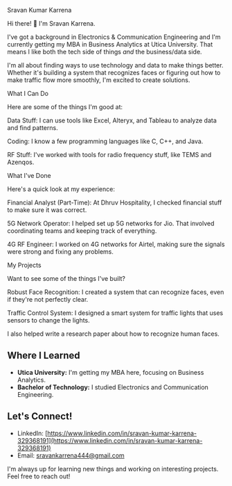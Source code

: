 Sravan Kumar Karrena

Hi there! 👋 I'm Sravan Karrena.

I've got a background in Electronics & Communication Engineering and I'm currently getting my MBA in Business Analytics at Utica University. That means I like both the tech side of things *and* the business/data side.

I'm all about finding ways to use technology and data to make things better. Whether it's building a system that recognizes faces or figuring out how to make traffic flow more smoothly, I'm excited to create solutions.

What I Can Do

Here are some of the things I'm good at:

Data Stuff: I can use tools like Excel, Alteryx, and Tableau to analyze data and find patterns. 

Coding: I know a few programming languages like C, C++, and Java. 

RF Stuff: I've worked with tools for radio frequency stuff, like TEMS and Azenqos. 

What I've Done

Here's a quick look at my experience:

Financial Analyst (Part-Time): At Dhruv Hospitality, I checked financial stuff to make sure it was correct. 

5G Network Operator: I helped set up 5G networks for Jio. That involved coordinating teams and keeping track of everything. 

4G RF Engineer: I worked on 4G networks for Airtel, making sure the signals were strong and fixing any problems. 

My Projects

Want to see some of the things I've built?

Robust Face Recognition: I created a system that can recognize faces, even if they're not perfectly clear. 

Traffic Control System: I designed a smart system for traffic lights that uses sensors to change the lights. 

I also helped write a research paper about how to recognize human faces. 

##   Where I Learned

* **Utica University:** I'm getting my MBA here, focusing on Business Analytics. 
* **Bachelor of Technology:** I studied Electronics and Communication Engineering. 

##   Let's Connect!

* LinkedIn: [https://www.linkedin.com/in/sravan-kumar-karrena-329368191](https://www.linkedin.com/in/sravan-kumar-karrena-329368191) 
* Email: sravankarrena444@gmail.com

I'm always up for learning new things and working on interesting projects. Feel free to reach out!

